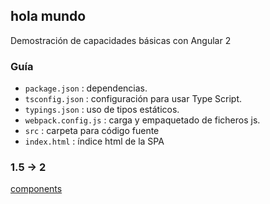 ## hola mundo

Demostración de capacidades básicas con Angular 2


### Guía
- `package.json` : dependencias. 
- `tsconfig.json` : configuración para usar Type Script.
- `typings.json` : uso de tipos estáticos.
- `webpack.config.js` : carga y empaquetado de ficheros js.
- `src` : carpeta para código fuente
- `index.html` : índice html de la SPA

### 1.5 -> 2
[components](http://ngmigrate.telerik.com/components)